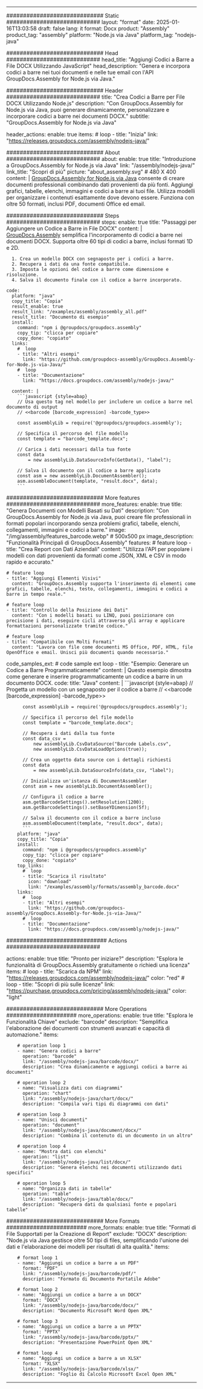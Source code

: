 



---
############################# Static ############################
layout: "format"
date:  2025-01-16T13:03:58
draft: false
lang: it
format: Docx
product: "Assembly"
product_tag: "assembly"
platform: "Node.js via Java"
platform_tag: "nodejs-java"

############################# Head ############################
head_title: "Aggiungi Codici a Barre a File DOCX Utilizzando JavaScript"
head_description: "Genera e incorpora codici a barre nei tuoi documenti e nelle tue email con l'API GroupDocs.Assembly for Node.js via Java."

############################# Header ############################
title: "Crea Codici a Barre per File DOCX Utilizzando Node.js" 
description: "Con GroupDocs.Assembly for Node.js via Java, puoi generare dinamicamente, personalizzare e incorporare codici a barre nei documenti DOCX."
subtitle: "GroupDocs.Assembly for Node.js via Java" 

header_actions:
  enable: true
  items:
    #  loop
    - title: "Inizia"
      link: "https://releases.groupdocs.com/assembly/nodejs-java/"
      
############################# About ############################
about:
    enable: true
    title: "Introduzione a GroupDocs.Assembly for Node.js via Java"
    link: "/assembly/nodejs-java/"
    link_title: "Scopri di più"
    picture: "about_assembly.svg" # 480 X 400
    content: |
       [GroupDocs.Assembly for Node.js via Java](/assembly/nodejs-java/) consente di creare documenti professionali combinando dati provenienti da più fonti. Aggiungi grafici, tabelle, elenchi, immagini e codici a barre ai tuoi file. Utilizza modelli per organizzare i contenuti esattamente dove devono essere. Funziona con oltre 50 formati, inclusi PDF, documenti Office ed email.

############################# Steps ############################
steps:
    enable: true
    title: "Passaggi per Aggiungere un Codice a Barre in File DOCX"
    content: |
      [GroupDocs.Assembly](/assembly/nodejs-java/) semplifica l'incorporamento di codici a barre nei documenti DOCX. Supporta oltre 60 tipi di codici a barre, inclusi formati 1D e 2D.
      
      1. Crea un modello DOCX con segnaposto per i codici a barre.
      2. Recupera i dati da una fonte compatibile.
      3. Imposta le opzioni del codice a barre come dimensione e risoluzione.
      4. Salva il documento finale con il codice a barre incorporato.
   
    code:
      platform: "java"
      copy_title: "Copia"
      result_enable: true
      result_link: "/examples/assembly/assembly_all.pdf"
      result_title: "Documento di esempio"
      install:
        command: "npm i @groupdocs/groupdocs.assembly"
        copy_tip: "clicca per copiare"
        copy_done: "copiato"
      links:
        #  loop
        - title: "Altri esempi"
          link: "https://github.com/groupdocs-assembly/GroupDocs.Assembly-for-Node.js-via-Java/"
        #  loop
        - title: "Documentazione"
          link: "https://docs.groupdocs.com/assembly/nodejs-java/"
          
      content: |
        ```javascript {style=abap}
        // Usa questo tag nel modello per includere un codice a barre nel documento di output
        // <<barcode [barcode_expression] -barcode_type>>
    
        const assemblyLib = require('@groupdocs/groupdocs.assembly');

        // Specifica il percorso del file modello
        const template = "barcode_template.docx";

        // Carica i dati necessari dalla tua fonte
        const data 
            = new assemblyLib.DataSourceInfo(GetData(), "label");

        // Salva il documento con il codice a barre applicato
        const asm = new assemblyLib.DocumentAssembler();
        asm.assembleDocument(template, "result.docx", data);
        ```           

############################# More features ############################
more_features:
  enable: true
  title: "Genera Documenti con Modelli Basati su Dati"
  description: "Con GroupDocs.Assembly for Node.js via Java, puoi creare file professionali in formati popolari incorporando senza problemi grafici, tabelle, elenchi, collegamenti, immagini e codici a barre."
  image: "/img/assembly/features_barcode.webp" # 500x500 px
  image_description: "Funzionalità Principali di GroupDocs.Assembly"
  features:
    # feature loop
    - title: "Crea Report con Dati Aziendali"
      content: "Utilizza l'API per popolare i modelli con dati provenienti da formati come JSON, XML e CSV in modo rapido e accurato."

    # feature loop
    - title: "Aggiungi Elementi Visivi"
      content: "GroupDocs.Assembly supporta l'inserimento di elementi come grafici, tabelle, elenchi, testo, collegamenti, immagini e codici a barre in tempo reale."

    # feature loop
    - title: "Controllo della Posizione dei Dati"
      content: "Con i modelli basati su LINQ, puoi posizionare con precisione i dati, eseguire cicli attraverso gli array e applicare formattazioni personalizzate tramite codice."

    # feature loop
    - title: "Compatibile con Molti Formati"
      content: "Lavora con file come documenti MS Office, PDF, HTML, file OpenOffice e email. Unisci più documenti quando necessario."
      
  code_samples_ext:
    # code sample ext loop
    - title: "Esempio: Generare un Codice a Barre Programmaticamente"
      content: |
        Questo esempio dimostra come generare e inserire programmaticamente un codice a barre in un documento DOCX.
      code:
        title: "Java"
        content: |
          ```javascript {style=abap}
          // Progetta un modello con un segnaposto per il codice a barre
          // <<barcode [barcode_expression] -barcode_type>>
          
          const assemblyLib = require('@groupdocs/groupdocs.assembly');

          // Specifica il percorso del file modello
          const template = "barcode_template.docx";

          // Recupera i dati dalla tua fonte
          const data_csv =
              new assemblyLib.CsvDataSource("Barcode Labels.csv", 
              new assemblyLib.CsvDataLoadOptions(true));

          // Crea un oggetto data source con i dettagli richiesti
          const data 
              = new assemblyLib.DataSourceInfo(data_csv, "label");

          // Inizializza un'istanza di DocumentAssembler
          const asm = new assemblyLib.DocumentAssembler();

          // Configura il codice a barre
          asm.getBarcodeSettings().setResolution(1200);
          asm.getBarcodeSettings().setBaseYDimension(5f);

          // Salva il documento con il codice a barre incluso
          asm.assembleDocument(template, "result.docx", data);
          ```
        platform: "java"
        copy_title: "Copia"
        install:
          command: "npm i @groupdocs/groupdocs.assembly"
          copy_tip: "clicca per copiare"
          copy_done: "copiato"
        top_links:
          #  loop
          - title: "Scarica il risultato"
            icon: "download"
            link: "/examples/assembly/formats/assembly_barcode.docx"
        links:
          #  loop
          - title: "Altri esempi"
            link: "https://github.com/groupdocs-assembly/GroupDocs.Assembly-for-Node.js-via-Java/"
          #  loop
          - title: "Documentazione"
            link: "https://docs.groupdocs.com/assembly/nodejs-java/"
            

            


############################## Actions ############################

actions:
  enable: true
  title: "Pronto per iniziare?"
  description: "Esplora le funzionalità di GroupDocs.Assembly gratuitamente o richiedi una licenza"
  items:
    #  loop
    - title: "Scarica da NPM"
      link: "https://releases.groupdocs.com/assembly/nodejs-java/"
      color: "red"
        #  loop
    - title: "Scopri di più sulle licenze"
      link: "https://purchase.groupdocs.com/pricing/assembly/nodejs-java/"
      color: "light"


############################# More Operations #####################
more_operations:
    enable: true
    title: "Esplora le Funzionalità Chiave"
    exclude: "barcode"
    description: "Semplifica l'elaborazione dei documenti con strumenti avanzati e capacità di automazione."
    items: 
          
        # operation loop 1
        - name: "Genera codici a barre"
          operation: "barcode"
          link: "/assembly/nodejs-java/barcode/docx/"
          description: "Crea dinamicamente e aggiungi codici a barre ai documenti"

        # operation loop 2
        - name: "Visualizza dati con diagrammi"
          operation: "chart"
          link: "/assembly/nodejs-java/chart/docx/"
          description: "Compila vari tipi di diagrammi con dati"

        # operation loop 3
        - name: "Unisci documenti"
          operation: "document"
          link: "/assembly/nodejs-java/document/docx/"
          description: "Combina il contenuto di un documento in un altro"

        # operation loop 4
        - name: "Mostra dati con elenchi"
          operation: "list"
          link: "/assembly/nodejs-java/list/docx/"
          description: "Genera elenchi nei documenti utilizzando dati specifici"

        # operation loop 5
        - name: "Organizza dati in tabelle"
          operation: "table"
          link: "/assembly/nodejs-java/table/docx/"
          description: "Recupera dati da qualsiasi fonte e popolari tabelle"
         
          
############################# More Formats ########################
more_formats:
    enable: true
    title: "Formati di File Supportati per la Creazione di Report"
    exclude: "DOCX"
    description: "Node.js via Java gestisce oltre 50 tipi di files, semplificando l'unione dei dati e l'elaborazione dei modelli per risultati di alta qualità."
    items: 
          
        # format loop 1
        - name: "Aggiungi un codice a barre a un PDF"
          format: "PDF"
          link: "/assembly/nodejs-java/barcode/pdf/"
          description: "Formato di Documento Portatile Adobe"
          
        # format loop 2
        - name: "Aggiungi un codice a barre a un DOCX"
          format: "DOCX"
          link: "/assembly/nodejs-java/barcode/docx/"
          description: "Documento Microsoft Word Open XML"
          
        # format loop 3
        - name: "Aggiungi un codice a barre a un PPTX"
          format: "PPTX"
          link: "/assembly/nodejs-java/barcode/pptx/"
          description: "Presentazione PowerPoint Open XML"
          
        # format loop 4
        - name: "Aggiungi un codice a barre a un XLSX"
          format: "XLSX"
          link: "/assembly/nodejs-java/barcode/xlsx/"
          description: "Foglio di Calcolo Microsoft Excel Open XML"


          

---